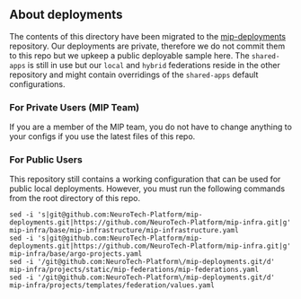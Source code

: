 ## About deployments

The contents of this directory have been migrated to the [mip-deployments](https://github.com/NeuroTech-Platform/mip-deployments) repository. Our deployments are private, therefore we do not commit them to this repo but we upkeep a public deployable sample here. The `shared-apps` is still in use but our `local` and `hybrid` federations reside in the other repository and might contain overridings of the `shared-apps` default configurations.

### For Private Users (MIP Team)

If you are a member of the MIP team, you do not have to change anything to your configs if you use the latest files of this repo.

### For Public Users

This repository still contains a working configuration that can be used for public local deployments.
However, you must run the following commands from the root directory of this repo.
```
sed -i 's|git@github.com:NeuroTech-Platform/mip-deployments.git|https://github.com/NeuroTech-Platform/mip-infra.git|g' mip-infra/base/mip-infrastructure/mip-infrastructure.yaml
sed -i 's|git@github.com:NeuroTech-Platform/mip-deployments.git|https://github.com/NeuroTech-Platform/mip-infra.git|g' mip-infra/base/argo-projects.yaml
sed -i '/git@github.com:NeuroTech-Platform\/mip-deployments.git/d' mip-infra/projects/static/mip-federations/mip-federations.yaml
sed -i '/git@github.com:NeuroTech-Platform\/mip-deployments.git/d' mip-infra/projects/templates/federation/values.yaml
```


